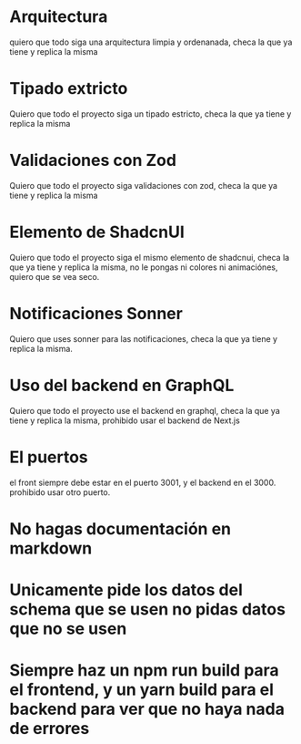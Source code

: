 # Arquitectura
quiero que todo siga una arquitectura limpia y ordenanada, checa la que ya tiene y replica la misma
# Tipado extricto
Quiero que todo el proyecto siga un tipado estricto, checa la que ya tiene y replica la misma
# Validaciones con Zod
Quiero que todo el proyecto siga validaciones con zod, checa la que ya tiene y replica la misma
# Elemento de ShadcnUI
Quiero que todo el proyecto siga el mismo elemento de shadcnui, checa la que ya tiene y replica la misma, no le pongas ni colores ni animaciónes, quiero que se vea seco.
# Notificaciones Sonner
Quiero que uses sonner para las notificaciones, checa la que ya tiene y replica la misma.
# Uso del backend en GraphQL
Quiero que todo el proyecto use el backend en graphql, checa la que ya tiene y replica la misma, prohibido usar el backend de Next.js
# El puertos
el front siempre debe estar en el puerto 3001, y el backend en el 3000. prohibido usar otro puerto.
# No hagas documentación en markdown
# Unicamente pide los datos del schema que se usen no pidas datos que no se usen
# Siempre haz un npm run build para el frontend, y un yarn build para el backend para ver que no haya nada de errores